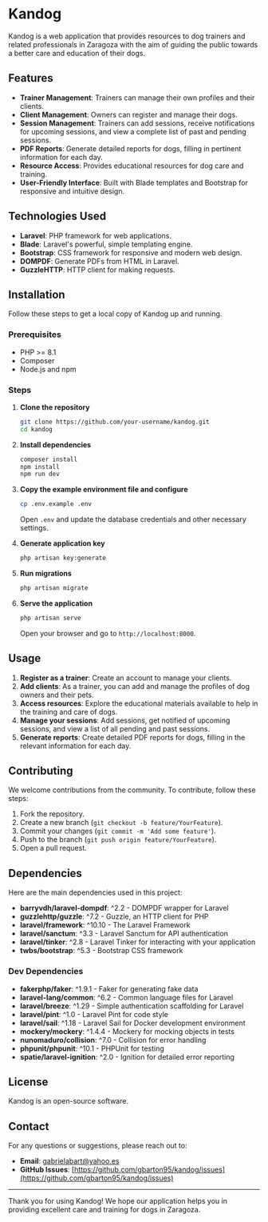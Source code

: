 # Kandog

Kandog is a web application that provides resources to dog trainers and related professionals in Zaragoza with the aim of guiding the public towards a better care and education of their dogs.

## Features

- **Trainer Management**: Trainers can manage their own profiles and their clients.
- **Client Management**: Owners can register and manage their dogs.
- **Session Management**: Trainers can add sessions, receive notifications for upcoming sessions, and view a complete list of past and pending sessions.
- **PDF Reports**: Generate detailed reports for dogs, filling in pertinent information for each day.
- **Resource Access**: Provides educational resources for dog care and training.
- **User-Friendly Interface**: Built with Blade templates and Bootstrap for responsive and intuitive design.

## Technologies Used

- **Laravel**: PHP framework for web applications.
- **Blade**: Laravel's powerful, simple templating engine.
- **Bootstrap**: CSS framework for responsive and modern web design.
- **DOMPDF**: Generate PDFs from HTML in Laravel.
- **GuzzleHTTP**: HTTP client for making requests.

## Installation

Follow these steps to get a local copy of Kandog up and running.

### Prerequisites

- PHP >= 8.1
- Composer
- Node.js and npm

### Steps

1. **Clone the repository**

    ```sh
    git clone https://github.com/your-username/kandog.git
    cd kandog
    ```

2. **Install dependencies**

    ```sh
    composer install
    npm install
    npm run dev
    ```

3. **Copy the example environment file and configure**

    ```sh
    cp .env.example .env
    ```

    Open `.env` and update the database credentials and other necessary settings.

4. **Generate application key**

    ```sh
    php artisan key:generate
    ```

5. **Run migrations**

    ```sh
    php artisan migrate
    ```

6. **Serve the application**

    ```sh
    php artisan serve
    ```

    Open your browser and go to `http://localhost:8000`.

## Usage

1. **Register as a trainer**: Create an account to manage your clients.
2. **Add clients**: As a trainer, you can add and manage the profiles of dog owners and their pets.
3. **Access resources**: Explore the educational materials available to help in the training and care of dogs.
4. **Manage your sessions**: Add sessions, get notified of upcoming sessions, and view a list of all pending and past sessions.
5. **Generate reports**: Create detailed PDF reports for dogs, filling in the relevant information for each day.

## Contributing

We welcome contributions from the community. To contribute, follow these steps:

1. Fork the repository.
2. Create a new branch (`git checkout -b feature/YourFeature`).
3. Commit your changes (`git commit -m 'Add some feature'`).
4. Push to the branch (`git push origin feature/YourFeature`).
5. Open a pull request.

## Dependencies

Here are the main dependencies used in this project:

- **barryvdh/laravel-dompdf**: ^2.2 - DOMPDF wrapper for Laravel
- **guzzlehttp/guzzle**: ^7.2 - Guzzle, an HTTP client for PHP
- **laravel/framework**: ^10.10 - The Laravel Framework
- **laravel/sanctum**: ^3.3 - Laravel Sanctum for API authentication
- **laravel/tinker**: ^2.8 - Laravel Tinker for interacting with your application
- **twbs/bootstrap**: ^5.3 - Bootstrap CSS framework

### Dev Dependencies

- **fakerphp/faker**: ^1.9.1 - Faker for generating fake data
- **laravel-lang/common**: ^6.2 - Common language files for Laravel
- **laravel/breeze**: ^1.29 - Simple authentication scaffolding for Laravel
- **laravel/pint**: ^1.0 - Laravel Pint for code style
- **laravel/sail**: ^1.18 - Laravel Sail for Docker development environment
- **mockery/mockery**: ^1.4.4 - Mockery for mocking objects in tests
- **nunomaduro/collision**: ^7.0 - Collision for error handling
- **phpunit/phpunit**: ^10.1 - PHPUnit for testing
- **spatie/laravel-ignition**: ^2.0 - Ignition for detailed error reporting

## License

Kandog is an open-source software.

## Contact

For any questions or suggestions, please reach out to:

- **Email**: gabrielabart@yahoo.es
- **GitHub Issues**: [https://github.com/gbarton95/kandog/issues](https://github.com/gbarton95/kandog/issues)

---

Thank you for using Kandog! We hope our application helps you in providing excellent care and training for dogs in Zaragoza.
